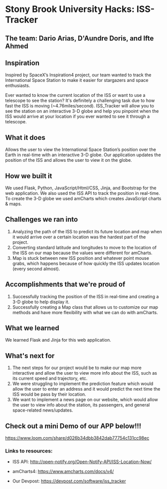 # Stony Brook University Hacks: ISS-Tracker

## The team: Dario Arias, D'Aundre Doris, and Ifte Ahmed

## Inspiration
Inspired by SpaceX’s Inspiration4 project, our team wanted to track the International Space Station to make it easier for stargazers and space enthusiasts.

Ever wanted to know the current location of the ISS or want to use a telescope to see the station? It's definitely a challenging task due to how fast the ISS is moving (~4.76miles/second). ISS_Tracker will allow you to see the station on an interactive 3-D globe and help you pinpoint when the ISS would arrive at your location if you ever wanted to see it through a telescope. 

## What it does
 Allows the user to view the International Space Station’s position over the Earth in real-time with an interactive 3-D globe. Our application updates the position of the ISS and allows the user to view it on the globe. 

## How we built it
We used Flask, Python,  JavaScript/Html/CSS, Jinja, and Bootstrap for the web application. We also used the ISS API to track the position in real-time. To create the 3-D globe we used amCharts which creates JavaScript charts & maps.

## Challenges we ran into
1. Analyzing the path of the ISS to predict its future location and map when it would arrive over a certain location was the hardest part of the project.
2. Converting standard latitude and longitudes to move to the location of the ISS on our map because the values were different for amCharts. 
3. Map is stuck between new ISS position and whatever point mouse grabs, which happens because of how quickly the ISS updates location (every second almost). 

## Accomplishments that we're proud of
1. Successfully tracking the position of the ISS in real-time and creating a 3-D globe to help display it. 
2. Successfully creating a Map class that allows us to customize our map methods and have more flexibility with what we can do with amCharts. 

## What we learned
We learned Flask and Jinja for this web application.

## What's next for
1. The next steps for our project would be to make our map more interactive and allow the user to view more info about the ISS, such as its current speed and trajectory, etc. 
2. We were struggling to implement the prediction feature which would allow the user to enter an address and it would predict the next time the ISS would be pass by their location.
3. We want to implement a news page on our website, which would allow the user to view info about the station, its passengers, and general space-related news/updates. 

## Check out a mini Demo of our APP below!!!
https://www.loom.com/share/d026b34dbb3842dab77754c131cc98ec

### Links to resources:
- ISS API: http://open-notify.org/Open-Notify-API/ISS-Location-Now/
- amCharts4: https://www.amcharts.com/docs/v4/

- Our Devpost: https://devpost.com/software/iss_tracker
